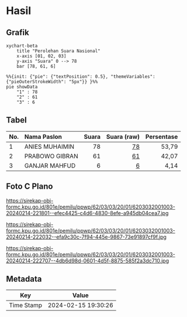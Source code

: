 # Hasil

## Grafik

```mermaid
xychart-beta
    title "Perolehan Suara Nasional"
    x-axis [01, 02, 03]
    y-axis "Suara" 0 --> 78
    bar [78, 61, 6]
```

```mermaid
%%{init: {"pie": {"textPosition": 0.5}, "themeVariables": {"pieOuterStrokeWidth": "5px"}} }%%
pie showData
    "1" : 78
    "2" : 61
    "3" : 6
```

## Tabel

| No. | Nama Paslon    | Suara | Suara (raw) | Persentase |
|:--- |:-------------- | -----:| -----------:| ----------:|
| 1   | ANIES MUHAIMIN | 78    | [78][p-1]   | 53,79      |
| 2   | PRABOWO GIBRAN | 61    | [61][p-2]   | 42,07      |
| 3   | GANJAR MAHFUD  | 6     | [6][p-3]    | 4,14       |


[p-1]: https://github.com/gigit-pemilu/pemilu-2024/blob/main/pilpres/hitung-suara/sub/62-kalimantan-tengah/sub/03-kapuas/sub/03-kapuas-timur/sub/2001-anjir-serapat-timur/sub/003-tps/sub/paslon-1.txt
[p-2]: https://github.com/gigit-pemilu/pemilu-2024/blob/main/pilpres/hitung-suara/sub/62-kalimantan-tengah/sub/03-kapuas/sub/03-kapuas-timur/sub/2001-anjir-serapat-timur/sub/003-tps/sub/paslon-2.txt
[p-3]: https://github.com/gigit-pemilu/pemilu-2024/blob/main/pilpres/hitung-suara/sub/62-kalimantan-tengah/sub/03-kapuas/sub/03-kapuas-timur/sub/2001-anjir-serapat-timur/sub/003-tps/sub/paslon-3.txt

## Foto C Plano

https://sirekap-obj-formc.kpu.go.id/801e/pemilu/ppwp/62/03/03/20/01/6203032001003-20240214-221801--efec4425-c4d6-4830-8efe-a945db04cea7.jpg

https://sirekap-obj-formc.kpu.go.id/801e/pemilu/ppwp/62/03/03/20/01/6203032001003-20240214-222032--efa9c30c-7f94-445e-9867-73e91897cf9f.jpg

https://sirekap-obj-formc.kpu.go.id/801e/pemilu/ppwp/62/03/03/20/01/6203032001003-20240214-222707--4db6d98d-0601-4d5f-8875-585f2a3dc710.jpg


## Metadata

| Key        | Value               |
| ---------- | ------------------- |
| Time Stamp | 2024-02-15 19:30:26 |



